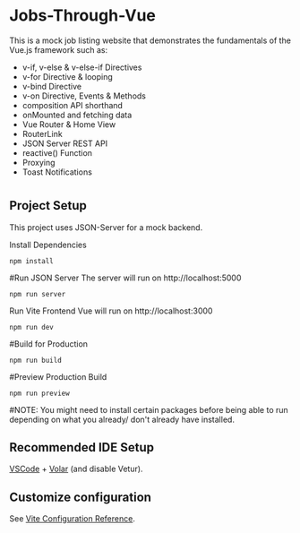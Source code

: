 # Jobs-Through-Vue

This is a mock job listing website that demonstrates the fundamentals of the Vue.js framework such as:
-  v-if, v-else & v-else-if Directives
-  v-for Directive & looping
-  v-bind Directive
-  v-on Directive, Events & Methods
-  composition API shorthand
-  onMounted and fetching data
-  Vue Router & Home View
-  RouterLink
-  JSON Server REST API
-  reactive() Function
-  Proxying
-  Toast Notifications
#
## Project Setup

This project uses JSON-Server for a mock backend.

Install Dependencies
```
npm install
```

#Run JSON Server
The server will run on http://localhost:5000

```
npm run server
```

Run Vite Frontend
Vue will run on http://localhost:3000
```
npm run dev
```

#Build for Production
```
npm run build
```

#Preview Production Build
```
npm run preview
```

#NOTE:
You might need to install certain packages before being able to run depending on what you already/ don't already have installed.

## Recommended IDE Setup

[VSCode](https://code.visualstudio.com/) + [Volar](https://marketplace.visualstudio.com/items?itemName=Vue.volar) (and disable Vetur).

## Customize configuration

See [Vite Configuration Reference](https://vitejs.dev/config/).

